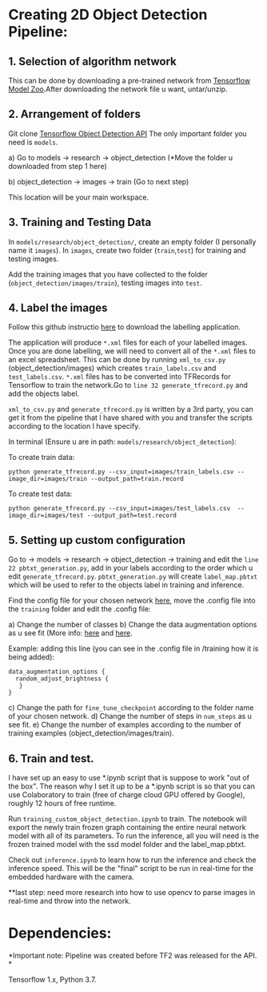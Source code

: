 # Creating 2D Object Detection Pipeline:


## 1. Selection of algorithm network

This can be done by downloading a pre-trained network from [Tensorflow Model Zoo](https://github.com/tensorflow/models/blob/master/research/object_detection/g3doc/tf1_detection_zoo.md).After downloading the network file u want, untar/unzip.

## 2. Arrangement of folders

Git clone [Tensorflow Object Detection API](https://github.com/tensorflow/models)
The only important folder you need is `models`.

a) Go to models -> research -> object_detection (*Move the folder u downloaded from step 1 here)

b) object_detection -> images -> train (Go to next step)

This location will be your main workspace.

## 3. Training and Testing Data

In `models/research/object_detection/`, create an empty folder (I personally name it `images`). In `images`, create two folder (`train`,`test`) for training and testing images.

Add the training images that you have collected to the folder (`object_detection/images/train`), testing images into `test`.

## 4. Label the images

Follow this github instructio [here](https://github.com/tzutalin/labelImg) to download the labelling application.

The application will produce `*.xml` files for each of your labelled images. Once you are done labelling, we will need to convert all of 
the `*.xml` files to an excel spreadsheet. This can be done by running `xml_to_csv.py` (object_detection/images) which creates `train_labels.csv` 
and `test_labels.csv`. `*.xml` files has to be converted into TFRecords for Tensorflow to train the network.Go to `line 32 generate_tfrecord.py`
and add the objects label.

`xml_to_csv.py` and `generate_tfrecord.py` is written by a 3rd party, you can get it from the pipeline that I have shared with you and transfer the
scripts according to the location I have specify.

In terminal (Ensure u are in path: `models/research/object_detection`): 

To create train data:

```
python generate_tfrecord.py --csv_input=images/train_labels.csv --image_dir=images/train --output_path=train.record
```

To create test data:

```
python generate_tfrecord.py --csv_input=images/test_labels.csv  --image_dir=images/test --output_path=test.record

```

## 5. Setting up custom configuration

Go to -> models -> research -> object_detection -> training and edit the `line 22 pbtxt_generation.py`, add in your labels according to the order which u edit `generate_tfrecord.py`. `pbtxt_generation.py` will create `label_map.pbtxt` which will be used to refer to the objects label in training and inference.

Find the config file for your chosen network [here](https://github.com/tensorflow/models/tree/master/research/object_detection/samples/configs), 
move the .config file into the `training` folder and edit the .config file:

a) Change the number of classes
b) Change the data augmentation options as u see fit (More info: [here](https://github.com/tensorflow/models/blob/master/research/object_detection/protos/preprocessor.proto ) and [here](https://github.com/tensorflow/models/blob/master/research/object_detection/core/preprocessor.py).

Example: adding this line (you can see in the .config file in /training how it is being added):
```
data_augmentation_options {
  random_adjust_brightness {
   }
}
```

c) Change the path for `fine_tune_checkpoint` according to the folder name of your chosen network.
d) Change the number of steps in `num_steps` as u see fit.
e) Change the number of examples according to the number of training examples (object_detection/images/train).


## 6. Train and test.

I have set up an easy to use *.ipynb script that is suppose to work "out of the box". The reason why I set it up to be a *.ipynb script is so that you can use Colaboratory to train (free of charge cloud GPU offered by Google), roughly 12 hours of free runtime.

Run `training_custom_object_detection.ipynb` to train. The notebook will export the newly train frozen graph containing the entire neural network model with all of its parameters. To run the inference, all you will need is the frozen trained model with the ssd model folder and the label_map.pbtxt. 

Check out `inference.ipynb` to learn how to run the inference and check the inference speed. This will be the "final" script to be run in real-time for the embedded hardware with the camera.

**last step: need more research into how to use opencv to parse images in real-time and throw into the network.



# Dependencies:
*Important note: Pipeline was created before TF2 was released for the API. * 

Tensorflow 1.x, Python 3.7.
